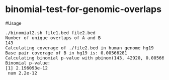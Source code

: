 # binomial-test-for-genomic-overlaps


#Usage

<pre>
./binomial2.sh file1.bed file2.bed
Number of unique overlaps of A and B
143
Calculating coverage of ./file2.bed in human genome hg19
Base pair coverage of B in hg19 is: 0.00566281
Calculating binomial p-value with pbinom(143, 42920, 0.00566281)
Binomial p-value:
[1] 2.196093e-12
 num 2.2e-12
</pre>
